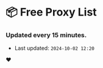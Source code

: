 # :package: Free Proxy List
### Updated every 15 minutes.

- Last updated: `2024-10-02 12:20`

:heart:
